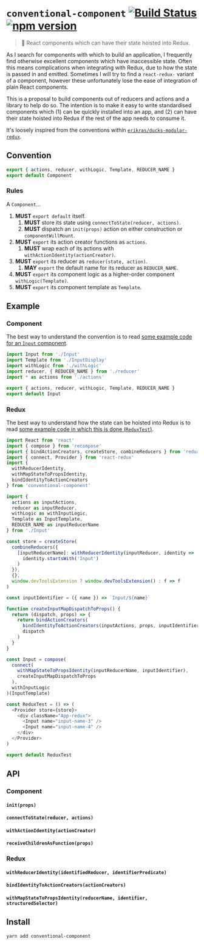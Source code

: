 # `conventional-component` [![Build Status](https://travis-ci.org/sebinsua/conventional-component.png)](https://travis-ci.org/sebinsua/conventional-component) [![npm version](https://badge.fury.io/js/conventional-component.svg)](https://www.npmjs.com/package/conventional-component)
> 🏴 React components which can have their state hoisted into Redux.

As I search for components with which to build an application, I frequently find otherwise excellent components which have inaccessible state. Often this means complications when integrating with Redux, due to how the state is passed in and emitted. Sometimes I will try to find a `react-redux-` variant of a component, however these unfortunately lose the ease of integration of plain React components.

This is a proposal to build components out of reducers and actions and a library to help do so. The intention is to make it easy to write standardised components which (1) can be quickly installed into an app, and (2) can have their state hoisted into Redux if the rest of the app needs to consume it.

It's loosely inspired from the conventions within [`erikras/ducks-modular-redux`](https://github.com/erikras/ducks-modular-redux).

## Convention

```js
export { actions, reducer, withLogic, Template, REDUCER_NAME }
export default Component
```

### Rules

A `Component`...

1. **MUST** `export default` itself.
    1. **MUST** store its state using `connectToState(reducer, actions)`.
    2. **MUST** dispatch an `init(props)` action on either construction or `componentWillMount`.
2. **MUST** `export` its action creator functions as `actions`.
    1. **MUST** wrap each of its actions with `withActionIdentity(actionCreator)`.
3. **MUST** `export` its reducer as `reducer(state, action)`.
    1. **MAY** `export` the default name for its reducer as `REDUCER_NAME`.
4. **MUST** `export` its component logic as a higher-order component `withLogic(Template)`.
5. **MUST** `export` its component template as `Template`.

## Example

### Component

The best way to understand the convention is to read [some example code for an `Input` component](./tree/master/src/Input).

```js
import Input from './Input'
import Template from './InputDisplay'
import withLogic from './withLogic'
import reducer, { REDUCER_NAME } from './reducer'
import * as actions from './actions'

export { actions, reducer, withLogic, Template, REDUCER_NAME }
export default Input
```

### Redux

The best way to understand how the state can be hoisted into Redux is to read [some example code in which this is done (`ReduxTest`)](./blob/master/example/src/ReduxTest.js).

```js
import React from 'react'
import { compose } from 'recompose'
import { bindActionCreators, createStore, combineReducers } from 'redux'
import { connect, Provider } from 'react-redux'
import {
  withReducerIdentity,
  withMapStateToPropsIdentity,
  bindIdentityToActionCreators
} from 'conventional-component'

import {
  actions as inputActions,
  reducer as inputReducer,
  withLogic as withInputLogic,
  Template as InputTemplate,
  REDUCER_NAME as inputReducerName
} from './Input'

const store = createStore(
  combineReducers({
    [inputReducerName]: withReducerIdentity(inputReducer, identity =>
      identity.startsWith('Input')
    )
  }),
  {},
  window.devToolsExtension ? window.devToolsExtension() : f => f
)

const inputIdentifier = ({ name }) => `Input/${name}`

function createInputMapDispatchToProps() {
  return (dispatch, props) => {
    return bindActionCreators(
      bindIdentityToActionCreators(inputActions, props, inputIdentifier),
      dispatch
    )
  }
}

const Input = compose(
  connect(
    withMapStateToPropsIdentity(inputReducerName, inputIdentifier),
    createInputMapDispatchToProps
  ),
  withInputLogic
)(InputTemplate)

const ReduxTest = () => (
  <Provider store={store}>
    <div className="App-redux">
      <Input name="input-name-3" />
      <Input name="input-name-4" />
    </div>
  </Provider>
)

export default ReduxTest
```

## API

### Component

#### `init(props)`

#### `connectToState(reducer, actions)`

#### `withActionIdentity(actionCreator)`

#### `receiveChildrenAsFunction(props)`

### Redux

#### `withReducerIdentity(identifiedReducer, identifierPredicate)`

#### `bindIdentityToActionCreators(actionCreators)`

#### `withMapStateToPropsIdentity(reducerName, identifier, structuredSelector)`

## Install

```sh
yarn add conventional-component
```

